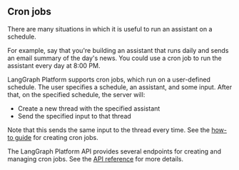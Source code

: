 ## Cron jobs

There are many situations in which it is useful to run an assistant on a schedule. 

For example, say that you're building an assistant that runs daily and sends an email summary
of the day's news. You could use a cron job to run the assistant every day at 8:00 PM.

LangGraph Platform supports cron jobs, which run on a user-defined schedule. The user specifies a schedule, an assistant, and some input. After that, on the specified schedule, the server will:

- Create a new thread with the specified assistant
- Send the specified input to that thread

Note that this sends the same input to the thread every time. See the [how-to guide](../../cloud/how-tos/cron_jobs.md) for creating cron jobs.

The LangGraph Platform API provides several endpoints for creating and managing cron jobs. See the [API reference](../../cloud/reference/api/api_ref.html#tag/runscreate/POST/threads/{thread_id}/runs/crons) for more details.
